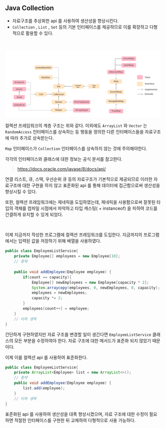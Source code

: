 ## Java Collection

* 자료구조를 추상화한 api 를 사용하여 생산성을 향상시킨다.
* `Collection` , `List` ,  `Set` 등의 기본 인터페이스를 제공하므로 이를 확장하고 다형적으로 활용할 수 있다.

<br>

![](collection/collection1.png)

컬렉션 프레임워크의 계층 구조는 위와 같다. 이외에도 `ArrayList` 와 `Vector` 는  `RandomAccess` 인터페이스를 상속하는 등 행동을 정의한 다른 인터페이스들을 자료구조에 따라 추가로 상속받는다.

`Map` 인터페이스가 `Collection` 인터페이스를 상속하지 않는 것에 주의해야한다.

각각의 인터페이스와 클래스에 대한 정보는 공식 문서를 참고한다.

> https://docs.oracle.com/javase/8/docs/api/

연결 리스트, 큐, 스택, 우선순위 큐 등의 자료구조가 기본적으로 제공되므로 이러한 자료구조에 대한 구현을 하지 않고 표준화된 api 를 통해 데이터에 접근함으로써 생산성을 향상시킬 수 있다.

또한, 컬렉션 프레임워크에는 제네릭을 도입하였는데, 제네릭을 사용함으로써 잘못된 타입의 객체를 컴파일 시점에서 파악하고 타입 캐스팅( + instanceof) 을 피하여 코드를 간결하게 유지할 수 있게 되었다.

<br>

이제 지금까지 작성한 프로그램에 컬렉션 프레임워크를 도입한다. 지금까지의 프로그램에서는 입력된 값을 저장하기 위해 배열을 사용하였다.

```java
public class EmployeeListService{
    private Employee[] employees = new Employee[10];
    // 중략
    
    public void addEmployee(Employee employee) {
		if(count == capacity){
            Employee[] newEmployees = new Employee[capacity * 2];
            System.arraycopy(employees, 0, newEmployees, 0, capacity);
            employees = newEmployees;
            capacity *= 2;
        }
        employees[count++] = employee;
    }
    // 이하 생략
}
```

간단하게 구현하였지만 자료 구조를 변경할 일이 생긴다면 `EmployeeListService` 클래스의 모든 부분을 수정하여야 한다. 자료 구조에 대한 메서드가 표준화 되지 않았기 때문이다.

이제 이를 컬렉션 api 를 사용하여 표준화한다.

```java
public class EmployeeListService{
	private ArrayList<Employee> list = new ArrayList<>();
    // 중략
    public void addEmployee(Employee employee) {
		list.add(employee);
	}
    // 이하 생략
}
```

표준화된 api 를 사용하여 생산성을 대폭 향상시켰으며, 자료 구조에 대한 수정이 필요하면 적절한 인터페이스를 구현한 뒤 교체하여 다형적으로 사용 가능하다.

